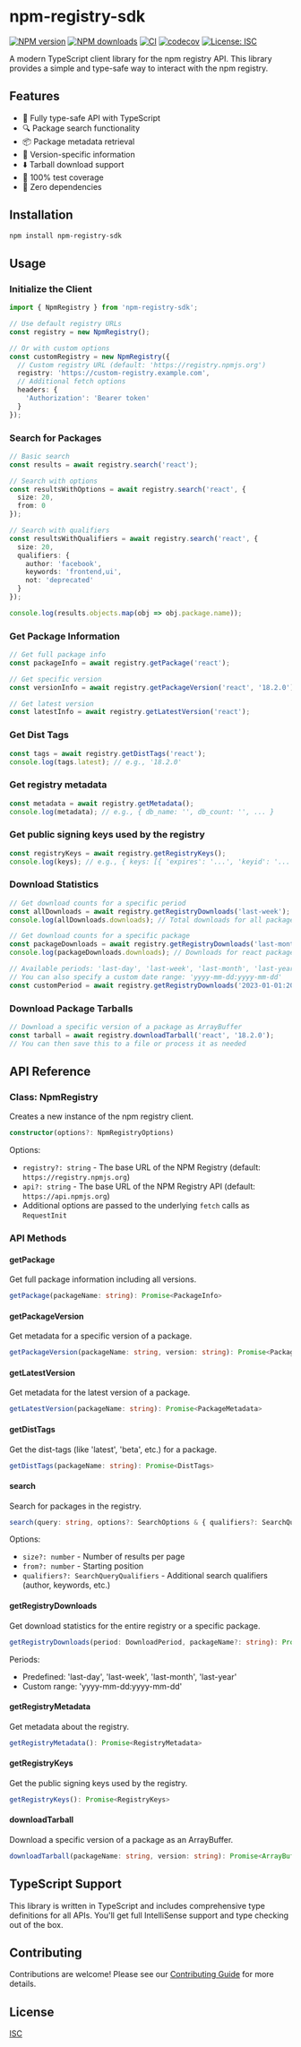 # npm-registry-sdk

[![NPM version](https://img.shields.io/npm/v/npm-registry-sdk.svg?style=flat)](https://www.npmjs.com/package/npm-registry-sdk)
[![NPM downloads](https://img.shields.io/npm/dm/npm-registry-sdk.svg?style=flat)](https://www.npmjs.com/package/npm-registry-sdk)
[![CI](https://github.com/flaviodelgrosso/npm-registry-sdk/actions/workflows/ci.yml/badge.svg?branch=master)](https://github.com/flaviodelgrosso/npm-registry-sdk/actions/workflows/ci.yml)
[![codecov](https://codecov.io/gh/flaviodelgrosso/npm-registry-sdk/graph/badge.svg?token=FAWWPSCT1S)](https://codecov.io/gh/flaviodelgrosso/npm-registry-sdk)
[![License: ISC](https://img.shields.io/badge/License-ISC-blue.svg)](https://opensource.org/licenses/ISC)

A modern TypeScript client library for the npm registry API. This library provides a simple and type-safe way to interact with the npm registry.

## Features

- 🎯 Fully type-safe API with TypeScript
- 🔍 Package search functionality
- 📦 Package metadata retrieval
- 🔄 Version-specific information
- ⬇️ Tarball download support
- 🧪 100% test coverage
- 🚀 Zero dependencies

## Installation

```bash
npm install npm-registry-sdk
```

## Usage

### Initialize the Client

```typescript
import { NpmRegistry } from 'npm-registry-sdk';

// Use default registry URLs
const registry = new NpmRegistry();

// Or with custom options
const customRegistry = new NpmRegistry({
  // Custom registry URL (default: 'https://registry.npmjs.org')
  registry: 'https://custom-registry.example.com',
  // Additional fetch options
  headers: {
    'Authorization': 'Bearer token'
  }
});
```

### Search for Packages

```typescript
// Basic search
const results = await registry.search('react');

// Search with options
const resultsWithOptions = await registry.search('react', {
  size: 20,
  from: 0
});

// Search with qualifiers
const resultsWithQualifiers = await registry.search('react', {
  size: 20,
  qualifiers: {
    author: 'facebook',
    keywords: 'frontend,ui',
    not: 'deprecated'
  }
});

console.log(results.objects.map(obj => obj.package.name));
```

### Get Package Information

```typescript
// Get full package info
const packageInfo = await registry.getPackage('react');

// Get specific version
const versionInfo = await registry.getPackageVersion('react', '18.2.0');

// Get latest version
const latestInfo = await registry.getLatestVersion('react');
```

### Get Dist Tags

```typescript
const tags = await registry.getDistTags('react');
console.log(tags.latest); // e.g., '18.2.0'
```

### Get registry metadata

```typescript
const metadata = await registry.getMetadata();
console.log(metadata); // e.g., { db_name: '', db_count: '', ... }
```

### Get public signing keys used by the registry

```typescript
const registryKeys = await registry.getRegistryKeys();
console.log(keys); // e.g., { keys: [{ 'expires': '...', 'keyid': '...' }] }
```

### Download Statistics

```typescript
// Get download counts for a specific period
const allDownloads = await registry.getRegistryDownloads('last-week');
console.log(allDownloads.downloads); // Total downloads for all packages

// Get download counts for a specific package
const packageDownloads = await registry.getRegistryDownloads('last-month', 'react');
console.log(packageDownloads.downloads); // Downloads for react package

// Available periods: 'last-day', 'last-week', 'last-month', 'last-year'
// You can also specify a custom date range: 'yyyy-mm-dd:yyyy-mm-dd'
const customPeriod = await registry.getRegistryDownloads('2023-01-01:2023-12-31', 'react');
```

### Download Package Tarballs

```typescript
// Download a specific version of a package as ArrayBuffer
const tarball = await registry.downloadTarball('react', '18.2.0');
// You can then save this to a file or process it as needed
```

## API Reference

### Class: NpmRegistry

Creates a new instance of the npm registry client.

```typescript
constructor(options?: NpmRegistryOptions)
```

Options:

- `registry?: string` - The base URL of the NPM Registry (default: `https://registry.npmjs.org`)
- `api?: string` - The base URL of the NPM Registry API (default: `https://api.npmjs.org`)
- Additional options are passed to the underlying `fetch` calls as `RequestInit`

### API Methods

#### getPackage

Get full package information including all versions.

```typescript
getPackage(packageName: string): Promise<PackageInfo>
```

#### getPackageVersion

Get metadata for a specific version of a package.

```typescript
getPackageVersion(packageName: string, version: string): Promise<PackageMetadata>
```

#### getLatestVersion

Get metadata for the latest version of a package.

```typescript
getLatestVersion(packageName: string): Promise<PackageMetadata>
```

#### getDistTags

Get the dist-tags (like 'latest', 'beta', etc.) for a package.

```typescript
getDistTags(packageName: string): Promise<DistTags>
```

#### search

Search for packages in the registry.

```typescript
search(query: string, options?: SearchOptions & { qualifiers?: SearchQueryQualifiers }): Promise<SearchResults>
```

Options:

- `size?: number` - Number of results per page
- `from?: number` - Starting position
- `qualifiers?: SearchQueryQualifiers` - Additional search qualifiers (author, keywords, etc.)

#### getRegistryDownloads

Get download statistics for the entire registry or a specific package.

```typescript
getRegistryDownloads(period: DownloadPeriod, packageName?: string): Promise<RegistryDownloads>
```

Periods:

- Predefined: 'last-day', 'last-week', 'last-month', 'last-year'
- Custom range: 'yyyy-mm-dd:yyyy-mm-dd'

#### getRegistryMetadata

Get metadata about the registry.

```typescript
getRegistryMetadata(): Promise<RegistryMetadata>
```

#### getRegistryKeys

Get the public signing keys used by the registry.

```typescript
getRegistryKeys(): Promise<RegistryKeys>
```

#### downloadTarball

Download a specific version of a package as an ArrayBuffer.

```typescript
downloadTarball(packageName: string, version: string): Promise<ArrayBuffer>
```

## TypeScript Support

This library is written in TypeScript and includes comprehensive type definitions for all APIs. You'll get full IntelliSense support and type checking out of the box.

## Contributing

Contributions are welcome! Please see our [Contributing Guide](CONTRIBUTING.md) for more details.

## License

[ISC](LICENSE)
